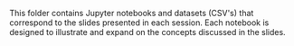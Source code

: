 This folder contains Jupyter notebooks and datasets (CSV's) that correspond to the slides presented in each session. Each notebook is designed to illustrate and expand on the concepts discussed in the slides.

